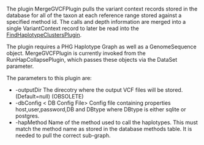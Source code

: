 The plugin MergeGVCFPlugin pulls the variant context records stored in the database for all of the taxon at each reference range stored against a specified method id.  The calls and depth information are merged into a single VariantContext record to later be read into the [FindHaplotypeClustersPlugin](FindHaplotypeClustersPlugin).

The plugin requires a PHG Haplotype Graph as well as a GenomeSequence object.  MergeGVCFPlugin is currently invoked from the RunHapCollapsePlugin, which passes these objects via the DataSet parameter.

The parameters to this plugin are:

* -outputDir <Output Directory>  The direcotry where the output VCF files will be stored. (Default=null) (OBSOLETE)
* -dbConfig < DB Config File> Config file containing properties host,user,password,DB and DBtype where DBtype is either sqlite or postgres.  
* -hapMethod <Haplotype Calling Method> Name of the method used to call the haplotypes.  This must match the method name as stored in the database methods table.  It is needed to pull the correct sub-graph.

